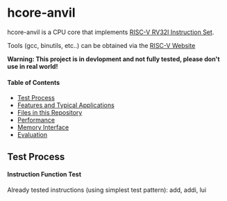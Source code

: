 # hcore-anvil

hcore-anvil is a CPU core that implements [RISC-V RV32I Instruction Set](http://riscv.org).

Tools (gcc, binutils, etc..) can be obtained via the [RISC-V Website](https://riscv.org/software-status/)

**Warning: This project is in devlopment and not fully tested, please don't use in real world!**


#### Table of Contents

- [Test Process](#test-process)
- [Features and Typical Applications](#features-and-typical-applications)
- [Files in this Repository](#files-in-this-repository)
- [Performance](#performance)
- [Memory Interface](#memory-interface)
- [Evaluation](#evaluation)

Test Process
-------------------
#### Instruction Function Test
Already tested instructions (using simplest test pattern):
add, addi, lui
